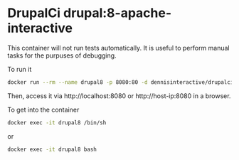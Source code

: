 # DrupalCi drupal:8-apache-interactive

This container will not run tests automatically.
It is useful to perform manual tasks for the purpuses of debugging.

To run it

```bash
docker run --rm --name drupal8 -p 8080:80 -d dennisinteractive/drupalci:8-apache-interactive
```

Then, access it via http://localhost:8080 or http://host-ip:8080 in a browser.

To get into the container

```bash
docker exec -it drupal8 /bin/sh
```

or

```bash
docker exec -it drupal8 bash
```
